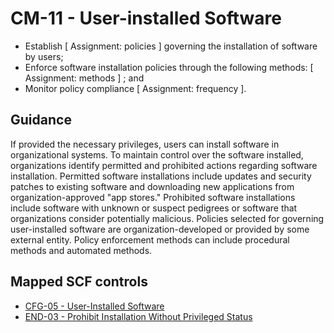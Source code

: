 # CM-11 - User-installed Software
- Establish \[ Assignment: policies \] governing the installation of software by users;
- Enforce software installation policies through the following methods: \[ Assignment: methods \] ; and
- Monitor policy compliance \[ Assignment: frequency \].
## Guidance
If provided the necessary privileges, users can install software in organizational systems. To maintain control over the software installed, organizations identify permitted and prohibited actions regarding software installation. Permitted software installations include updates and security patches to existing software and downloading new applications from organization-approved "app stores." Prohibited software installations include software with unknown or suspect pedigrees or software that organizations consider potentially malicious. Policies selected for governing user-installed software are organization-developed or provided by some external entity. Policy enforcement methods can include procedural methods and automated methods.
## Mapped SCF controls
- [CFG-05 - User-Installed Software](../scf/cfg-05-user-installedsoftware.md)
- [END-03 - Prohibit Installation Without Privileged Status](../scf/end-03-prohibitinstallationwithoutprivilegedstatus.md)